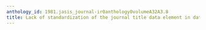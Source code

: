 ```yaml
---
anthology_id: 1981.jasis_journal-ir0anthology0volumeA32A3.8
title: Lack of standardization of the journal title data element in databases
---
```

